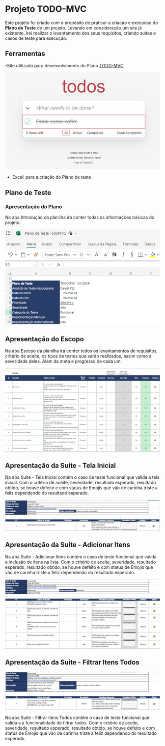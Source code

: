 # Projeto TODO-MVC
Este projeto foi criado com o propósito de praticar a criacao e execucao do **Plano de Teste** de um projeto. Levando em consideração um site já existente, irei realizar o levantamento dos seus requisitos, criando suites e casos de teste para execução.

## Ferramentas

-Site utilizado para desenvolvimento do Plano [TODO-MVC](https://todomvc.com/examples/react/dist/ )

![Home Site TODO-MVC](../img/site_todomvc.png)

- Excell para a criação do Plano de teste


## Plano de Teste

### Apresentação do Plano

Na aba Introdução da planilha irá conter todas as informações básicas do projeto.

![Imagem apresentacao do plano](img/ref_apresentacao.png)

## Apresentação do Escopo

Na aba Escopo da planilha irá conter todos os levantamentos de requisitos, critério de aceite, os tipos de testes que serão realizados, assim como a severidade deles. Além da meta e progresso de cada um.

![Imagem apresentacao do escopo](img/ref_escopo.png)   

## Apresentação da Suite - Tela Inicial

Na aba Suite - Tela Inicial contém o caso de teste funcional que valida a tela inicial. Com o critério de aceite, severidade, resultado esperado, resultado obtido, se houve defeito e com status de Emojis que vão de carinha triste a feliz dependendo do resultado esperado.

![Imagem apresentacao da Suite - Tela Inicial](img/ref_suite_telaInicial.png)

## Apresentação da Suite - Adicionar Itens

Na aba Suite - Adicionar Itens contém o caso de teste funcional que valida a inclusão de itens na lista. Com o critério de aceite, severidade, resultado esperado, resultado obtido, se houve defeito e com status de Emojis que vão de carinha triste a feliz dependendo do resultado esperado.

![Imagem apresentacao da Suite - Adicionar Itens](img/ref_suite_adicionarItens.png)


## Apresentação da Suite - Filtrar Itens Todos

![Imagem apresentacao da Suite - Filtrar Itens Todos](img/ref_suite_filtrarItensTodos.png)

Na aba Suite - Filtrar Itens Todos contém o caso de teste funcional que valida a a funcionalidade de filtrar todos. Com o critério de aceite, severidade, resultado esperado, resultado obtido, se houve defeito e com status de Emojis que vão de carinha triste a feliz dependendo do resultado esperado.